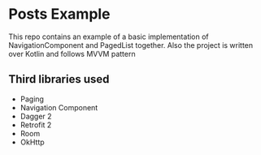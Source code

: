 # Posts Example

This repo contains an example of a basic implementation of NavigationComponent and PagedList together. 
Also the project is written over Kotlin and follows MVVM pattern

## Third libraries used

* Paging
* Navigation Component
* Dagger 2
* Retrofit 2
* Room 
* OkHttp


